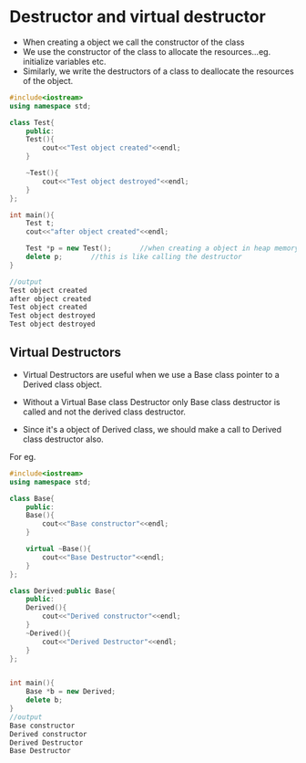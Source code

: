 # Destructor and virtual destructor

- When creating a object we call the constructor of the class
- We use the constructor of the class to allocate the resources...eg. initialize variables etc.
- Similarly, we write the destructors of a class to deallocate the resources of the object.

```c++
#include<iostream>
using namespace std;

class Test{
    public:
    Test(){
        cout<<"Test object created"<<endl;
    }

    ~Test(){
        cout<<"Test object destroyed"<<endl;
    }
};

int main(){ 
    Test t;
    cout<<"after object created"<<endl;

    Test *p = new Test();       //when creating a object in heap memory we have destroy the object manually.
    delete p;	    //this is like calling the destructor
}

//output
Test object created
after object created
Test object created
Test object destroyed
Test object destroyed
```



## Virtual Destructors

- Virtual Destructors are useful when we use a Base class pointer to a Derived class object.

- Without a Virtual Base class Destructor only Base class destructor is called and not the derived class destructor. 

- Since it's a object of Derived class, we should make a call to Derived class destructor also.

For eg.

```c++
#include<iostream>
using namespace std;

class Base{
    public:
    Base(){
        cout<<"Base constructor"<<endl;
    }

    virtual ~Base(){
        cout<<"Base Destructor"<<endl;
    }
};

class Derived:public Base{
    public:
    Derived(){
        cout<<"Derived constructor"<<endl;
    }
    ~Derived(){
        cout<<"Derived Destructor"<<endl;
    }
};


int main(){
    Base *b = new Derived;
    delete b;
}
//output
Base constructor
Derived constructor
Derived Destructor
Base Destructor
```

